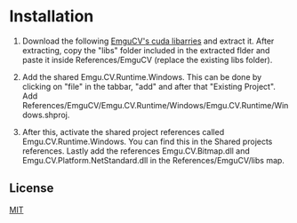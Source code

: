 # Installation

1) Download the following [EmguCV's cuda libarries](https://sourceforge.net/projects/emgucv/files/emgucv/4.4.0/libemgucv-windesktop_x64-cuda-4.4.0.4099.zip.selfextract.exe/download) and extract it. After extracting, copy the "libs" folder included in the extracted flder and paste it inside References/EmguCV (replace the existing libs folder).

2) Add the shared Emgu.CV.Runtime.Windows. This can be done by clicking on "file" in the tabbar, "add" and after that "Existing Project". Add References/EmguCV/Emgu.CV.Runtime/Windows/Emgu.CV.Runtime/Windows.shproj.

3) After this, activate the shared project references called Emgu.CV.Runtime.Windows. You can find this in the Shared projects references. Lastly add the references Emgu.CV.Bitmap.dll and Emgu.CV.Platform.NetStandard.dll in the References/EmguCV/libs map.

## License
[MIT](https://choosealicense.com/licenses/mit/)
